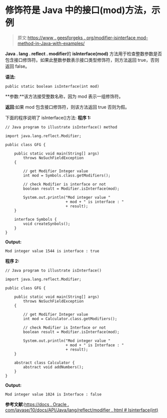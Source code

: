 # 修饰符是 Java 中的接口(mod)方法，示例

> 原文:[https://www . geesforgeks . org/modifier-isinterface mod-method-in-Java-with-examples/](https://www.geeksforgeeks.org/modifier-isinterfacemod-method-in-java-with-examples/)

**Java . lang . reflect . modifier**的 **isInterface(mod)** 方法用于检查整数参数是否包含接口修饰符。如果此整数参数表示接口类型修饰符，则方法返回 true，否则返回 false。

**语法:**

```
public static boolean isInterface(int mod)

```

**参数:**该方法接受整数名称，因为 mod 表示一组修饰符。

**返回**:如果 mod 包含接口修饰符，则该方法返回 true 否则为假。

下面的程序说明了 isInterface()方法:
**程序 1:**

```
// Java program to illustrate isInterface() method

import java.lang.reflect.Modifier;

public class GFG {

    public static void main(String[] args)
        throws NoSuchFieldException
    {

        // get Modifier Integer value
        int mod = Symbols.class.getModifiers();

        // check Modifier is interface or not
        boolean result = Modifier.isInterface(mod);

        System.out.println("Mod integer value "
                           + mod + " is interface : "
                           + result);
    }

    interface Symbols {
        void createSynbols();
    }
}
```

**Output:**

```
Mod integer value 1544 is interface : true

```

**程序 2:**

```
// Java program to illustrate isInterface()

import java.lang.reflect.Modifier;

public class GFG {

    public static void main(String[] args)
        throws NoSuchFieldException
    {

        // get Modifier Integer value
        int mod = Calculator.class.getModifiers();

        // check Modifier is Interface or not
        boolean result = Modifier.isInterface(mod);

        System.out.println("Mod integer value "
                           + mod + " is Interface : "
                           + result);
    }

    abstract class Calculator {
        abstract void addNumbers();
    }
}
```

**Output:**

```
Mod integer value 1024 is Interface : false

```

**参考文献:**[https://docs . Oracle . com/javase/10/docs/API/Java/lang/reflect/modifier . html # Isinterface(int)](https://docs.oracle.com/javase/10/docs/api/java/lang/reflect/Modifier.html#isInterface(int))
